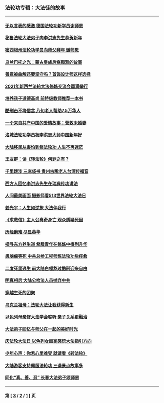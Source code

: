 ### 法轮功专辑：大法徒的故事
---
#### [无以言表的感激 德国法轮功新学员谢师恩](../../pages/nf1147481/n13543790.md?03070430) 
#### [秘鲁法轮大法弟子向李洪志先生恭贺新年](../../pages/nf1147481/n13540182.md?03070430) 
#### [密西根州法轮功学员向师父拜年 谢师恩](../../pages/nf1147481/n13538183.md?03070430) 
#### [乌兰巴托之光：蒙古皇族后裔图雅的故事](../../pages/nf1147481/n13155759.md?03070430) 
#### [善意被曲解还要坚守吗？首饰设计师这样选择](../../pages/nf1147481/n13077575.md?03070430) 
#### [2021年新西兰法轮大法修炼交流会圆满举行](../../pages/nf1147481/n13033149.md?03070430) 
#### [培养孩子道德高尚 前特级教师推荐一本书](../../pages/nf1147481/n12938640.md?03070430) 
#### [酷刑击不垮信念 八旬老人帮助7.5万华人](../../pages/nf1147481/n12880712.md?03070430) 
#### [一个来自共产中国的爱情故事：营救未婚妻](../../pages/nf1147481/n12778386.md?03070430) 
#### [洛城法轮功学员祝李洪志大师中国新年好](../../pages/nf1147481/n12724685.md?03070430) 
#### [大陆移民从害怕到修法轮功 人生不再迷茫](../../pages/nf1147481/n12414325.md?03070430) 
#### [王友群：读《转法轮》何罪之有？](../../pages/nf1147481/n12408647.md?03070430) 
#### [千里跋涉 三麻袋书 贵州古稀老人台湾传福音](../../pages/nf1147481/n12198750.md?03070430) 
#### [西方人回忆李洪志先生在瑞典传功讲法](../../pages/nf1147481/n12099607.md?03070430) 
#### [人间最美画面 摄影师看513世界法轮大法日](../../pages/nf1147481/n12094118.md?03070430) 
#### [姜光宇：人生如逆旅 大法伴我行](../../pages/nf1147481/n12088664.md?03070430) 
#### [《求救信》主人公离奇身亡 观众质疑死因](../../pages/nf1147481/n11845215.md?03070430) 
#### [历经磨难 尽显英华](../../pages/nf1147481/n11723297.md?03070430) 
#### [探寻东方养生道 希腊青年在修炼中得到升华](../../pages/nf1147481/n11494502.md?03070430) 
#### [患脑瘤等死 中共总参工程师炼法轮功后痊愈](../../pages/nf1147481/n11466682.md?03070430) 
#### [二度死里逃生 前大陆白领熬过酷刑迎来自由](../../pages/nf1147481/n11368594.md?03070430) 
#### [明真相后 大陆公检法人员抛弃中共](../../pages/nf1147481/n11358618.md?03070430) 
#### [穿越生死的团聚](../../pages/nf1147481/n11258922.md?03070430) 
#### [乌克兰祖母：法轮大法让我获得新生](../../pages/nf1147481/n11269457.md?03070430) 
#### [以色列母亲修大法学会聆听 亲子关系更融洽](../../pages/nf1147481/n11268195.md?03070430) 
#### [大法弟子回忆与师父在一起的美好时光](../../pages/nf1147481/n11267759.md?03070430) 
#### [庆法轮大法日 以色列女画家感悟大法指引方向](../../pages/nf1147481/n11267735.md?03070430) 
#### [少年心声：你若心里难受 就请看《转法轮》](../../pages/nf1147481/n11267496.md?03070430) 
#### [大陆游客支持佩服法轮功 三退景点故事多](../../pages/nf1147481/n11267378.md?03070430) 
#### [同化“真、善、忍” 长春大法弟子颂师恩](../../pages/nf1147481/n11266497.md?03070430) 

---
#### 第 [ [3](./3.md?03070430) / [2](./2.md?03070430) / [1](./1.md?03070430) ] 页
